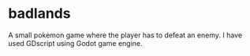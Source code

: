 # badlands
A small pokemon game where the player has to defeat an enemy. I have used GDscript using Godot game engine.
